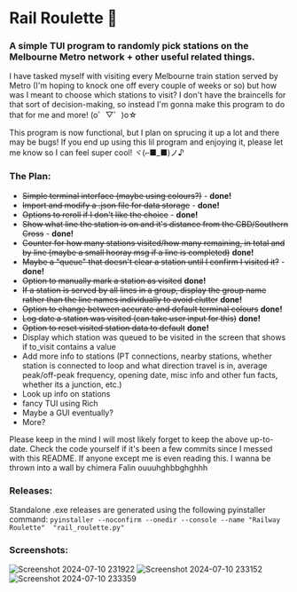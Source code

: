 # Rail Roulette 🚉
### A simple TUI program to randomly pick stations on the Melbourne Metro network + other useful related things.

I have tasked myself with visiting every Melbourne train station served by Metro (I'm hoping to knock one off every couple of weeks or so) but how was I meant to choose which stations to visit? I don't have the braincells for that sort of decision-making, so instead I'm gonna make this program to do that for me and more! (o゜▽゜)o☆

This program is now functional, but I plan on sprucing it up a lot and there may be bugs! If you end up using this lil program and enjoying it, please let me know so I can feel super cool! ヾ(⌐■_■)ノ♪

### The Plan:
- ~~Simple terminal interface (maybe using colours?)~~ - **done!**
- ~~Import and modify a .json file for data storage~~ - **done!**
- ~~Options to reroll if I don't like the choice~~ - **done!**
- ~~Show what line the station is on and it's distance from the CBD/Southern Cross~~ - **done!**
- ~~Counter for how many stations visited/how many remaining, in total and by line (maybe a small hooray msg if a line is completed)~~ **done!**
- ~~Maybe a "queue" that doesn't clear a station until I confirm I visited it?~~ - **done!**
- ~~Option to manually mark a station as visited~~ **done!**
- ~~If a station is served by all lines in a group, display the group name rather than the line names individually to avoid clutter~~ **done!**
- ~~Option to change between accurate and default terminal colours~~ **done!**
- ~~Log date a station was visited (can take user input for this)~~ **done!**
- ~~Option to reset visited station data to default~~ **done!**
- Display which station was queued to be visited in the screen that shows if to_visit contains a value
- Add more info to stations (PT connections, nearby stations, whether station is connected to loop and what direction travel is in, average peak/off-peak frequency, opening date, misc info and other fun facts, whether its a junction, etc.)
- Look up info on stations
- fancy TUI using Rich
- Maybe a GUI eventually?
- More?

Please keep in the mind I will most likely forget to keep the above up-to-date. Check the code yourself if it's been a few commits since I messed with this README. If anyone except me is even reading this. I wanna be thrown into a wall by chimera Falin ouuuhghbbghghhh

### Releases:
Standalone .exe releases are generated using the following pyinstaller command: `pyinstaller --noconfirm --onedir --console --name "Railway Roulette"  "rail_roulette.py"`


### Screenshots:
![Screenshot 2024-07-10 231922](https://github.com/mudkipscience/rail_roulette/assets/37792540/c0c40bf5-82f0-4137-8cc8-a5a8bd59072e)
![Screenshot 2024-07-10 233152](https://github.com/mudkipscience/rail_roulette/assets/37792540/e66cde8e-f9c4-43da-bf62-10a956ee0d6f)
![Screenshot 2024-07-10 233359](https://github.com/mudkipscience/rail_roulette/assets/37792540/19030bc9-dd1c-4a3c-b9b9-56865bbb5bcb)
